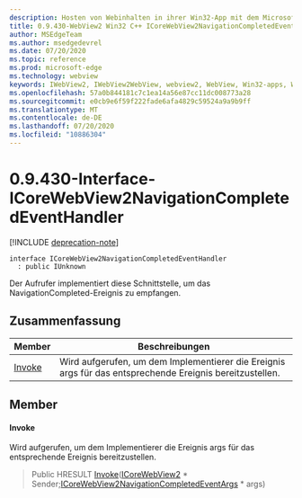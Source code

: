 ```yaml
---
description: Hosten von Webinhalten in ihrer Win32-App mit dem Microsoft Edge WebView2-Steuerelement
title: 0.9.430-WebView2 Win32 C++ ICoreWebView2NavigationCompletedEventHandler
author: MSEdgeTeam
ms.author: msedgedevrel
ms.date: 07/20/2020
ms.topic: reference
ms.prod: microsoft-edge
ms.technology: webview
keywords: IWebView2, IWebView2WebView, webview2, WebView, Win32-apps, Win32, Edge, ICoreWebView2, ICoreWebView2Host, Browser-Steuerelement, Edge-HTML
ms.openlocfilehash: 57a0b844181c7c1ea14a56e87cc11dc008773a28
ms.sourcegitcommit: e0cb9e6f59f222fade6afa4829c59524a9a9b9ff
ms.translationtype: MT
ms.contentlocale: de-DE
ms.lasthandoff: 07/20/2020
ms.locfileid: "10886304"
---
```

# 0.9.430-Interface-ICoreWebView2NavigationCompletedEventHandler 

[!INCLUDE [deprecation-note](../../includes/deprecation-note.md)]

```
interface ICoreWebView2NavigationCompletedEventHandler
  : public IUnknown
```

Der Aufrufer implementiert diese Schnittstelle, um das NavigationCompleted-Ereignis zu empfangen.

## Zusammenfassung

 Member                        | Beschreibungen
--------------------------------|---------------------------------------------
[Invoke](#invoke) | Wird aufgerufen, um dem Implementierer die Ereignis args für das entsprechende Ereignis bereitzustellen.

## Member

#### Invoke 

Wird aufgerufen, um dem Implementierer die Ereignis args für das entsprechende Ereignis bereitzustellen.

> Public HRESULT [Invoke](#invoke)([ICoreWebView2](ICoreWebView2.md) * Sender;[ICoreWebView2NavigationCompletedEventArgs](ICoreWebView2NavigationCompletedEventArgs.md) * args)

